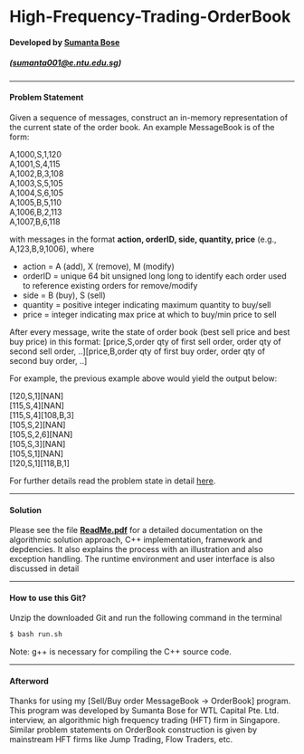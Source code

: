 # High-Frequency-Trading-OrderBook
#### Developed by [Sumanta Bose](https://sumantabose.github.io)
##### ([sumanta001@e.ntu.edu.sg](mailto:sumanta001@e.ntu.edu.sg))
------
#### Problem Statement
Given a sequence of messages, construct an in-memory representation of the current state of the order book. An example MessageBook is of the form:

A,1000,S,1,120<br/>
A,1001,S,4,115<br/>
A,1002,B,3,108<br/>
A,1003,S,5,105<br/>
A,1004,S,6,105<br/>
A,1005,B,5,110<br/>
A,1006,B,2,113<br/>
A,1007,B,6,118<br/>

with messages in the format **action, orderID, side, quantity, price** (e.g., A,123,B,9,1006), where

- action = A (add), X (remove), M (modify)
- orderID = unique 64 bit unsigned long long to identify each order used to reference existing orders for remove/modify
- side = B (buy), S (sell)
- quantity = positive integer indicating maximum quantity to buy/sell
- price = integer indicating max price at which to buy/min price to sell

After every message, write the state of order book (best sell price and best buy price) in this format:
[price,S,order qty of first sell order, order qty of second sell order, ..][price,B,order qty of first buy order, order qty of second buy order, ..]

For example, the previous example above would yield the output below:

[120,S,1][NAN]<br/>
[115,S,4][NAN]<br/>
[115,S,4][108,B,3]<br/>
[105,S,2][NAN]<br/>
[105,S,2,6][NAN]<br/>
[105,S,3][NAN]<br/>
[105,S,1][NAN]<br/>
[120,S,1][118,B,1]<br/>

For further details read the problem state in detail [here](https://github.com/sumantabose/High-Frequency-Trading-OrderBook/blob/master/doc/CodingExerciseVer2.txt).

------
#### Solution

Please see the file [**ReadMe.pdf**](https://github.com/sumantabose/High-Frequency-Trading-OrderBook/blob/master/ReadMe.pdf) for a detailed documentation on the algorithmic solution approach, C++ implementation, framework and depdencies. It also explains the process with an illustration and also exception handling. The runtime environment and user interface is also discussed in detail

------
#### How to use this Git?
Unzip the downloaded Git and run the following command in the terminal

```sh
$ bash run.sh
```
Note: g++ is necessary for compiling the C++ source code.

------
#### Afterword
Thanks for using my [Sell/Buy order MessageBook → OrderBook] program.<br/>
This program was developed by Sumanta Bose for WTL Capital Pte. Ltd. interview, an algorithmic high frequency trading (HFT) firm in Singapore. Similar problem statements on OrderBook construction is given by mainstream HFT firms like Jump Trading, Flow Traders, etc.
